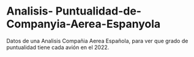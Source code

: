 # Analisis- Puntualidad-de-Companyia-Aerea-Espanyola
Datos de una Analisis Compañia Aerea Española, para ver que grado de puntualidad tiene cada avión en el 2022.


